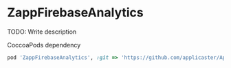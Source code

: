 # ZappFirebaseAnalytics

TODO: Write description

CoccoaPods dependency

```ruby
pod 'ZappFirebaseAnalytics', :git => 'https://github.com/applicaster/AppleApplicasterFrameworks.git', :tag => 'TAG_ID'
```
